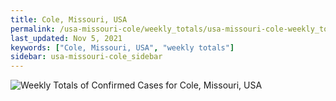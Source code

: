 ```yaml
---
title: Cole, Missouri, USA
permalink: /usa-missouri-cole/weekly_totals/usa-missouri-cole-weekly_totals.html
last_updated: Nov 5, 2021
keywords: ["Cole, Missouri, USA", "weekly totals"]
sidebar: usa-missouri-cole_sidebar
---
```


![Weekly Totals of Confirmed Cases for Cole, Missouri, USA](/covid_tracker/images/graphs/usa-missouri-cole-weekly_totals_graph.png)
